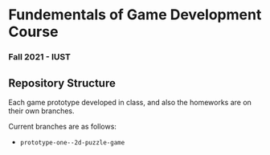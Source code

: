 # Fundementals of Game Development Course
### Fall 2021 - IUST

## Repository Structure

Each game prototype developed in class, and also the homeworks are on their own branches. 

Current branches are as follows:
- `prototype-one--2d-puzzle-game`